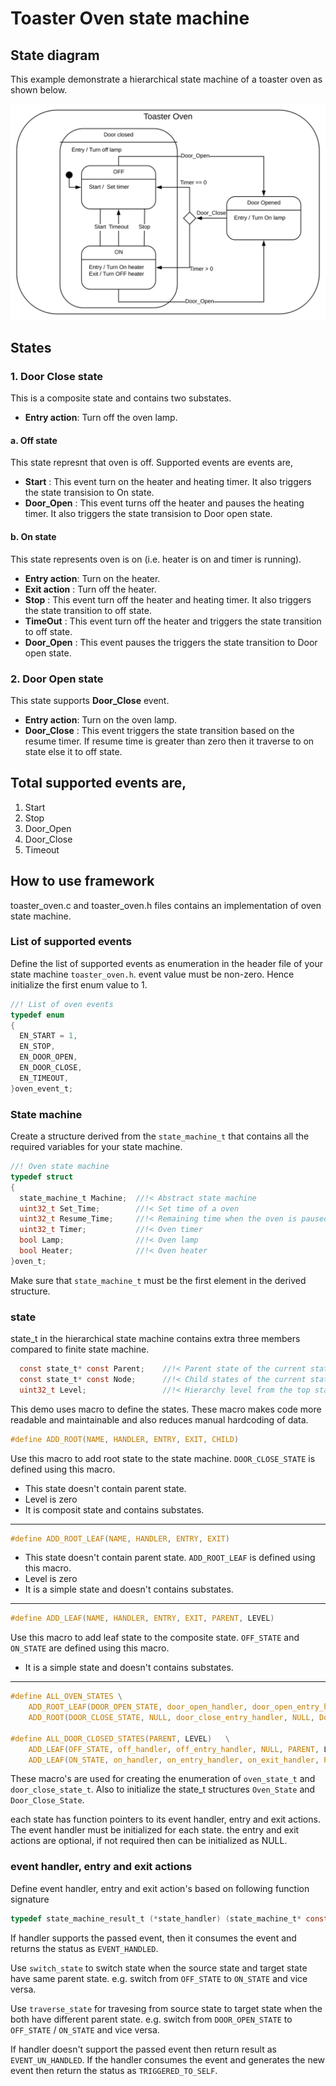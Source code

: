 Toaster Oven state machine
==========================

## State diagram
This example demonstrate a hierarchical state machine of a toaster oven as shown below.

![Toaster oven: Hierarchical state machine](docs/Toaster_oven.svg)

## States
### 1. Door Close state
This is a composite state and contains two substates.
- **Entry action**: Turn off the oven lamp.

#### a. Off state
This state represnt that oven is off. Supported events are events are,
- **Start**     : This event turn on the heater and heating timer.
                  It also triggers the state transision to On state.
- **Door_Open** : This event turns off the heater and pauses the heating timer.
                  It also triggers the state transision to Door open state.

#### b. On state
This state represents oven is on (i.e. heater is on and timer is running).
- **Entry action**: Turn on the heater.
- **Exit action** : Turn off the heater.
- **Stop**        : This event turn off the heater and heating timer.
                    It also triggers the state transition to off state.
- **TimeOut**     : This event turn off the heater and triggers the state transition to off state.
- **Door_Open**   : This event pauses the triggers the state transition to Door open state.

### 2. Door Open state
This state supports **Door_Close** event.
- **Entry action**: Turn on the oven lamp.
- **Door_Close**  : This event triggers the state transition based on the resume timer.
                   If resume time is greater than zero then it traverse to on state else it to off state.

## Total supported events are,
1. Start
2. Stop
3. Door_Open
4. Door_Close
5. Timeout

## How to use framework

toaster_oven.c and toaster_oven.h files contains an implementation of oven state machine.

### List of supported events

Define the list of supported events as enumeration in the header file of your state machine `toaster_oven.h`.
event value must be non-zero. Hence initialize the first enum value to 1.
```C
//! List of oven events
typedef enum
{
  EN_START = 1,
  EN_STOP,
  EN_DOOR_OPEN,
  EN_DOOR_CLOSE,
  EN_TIMEOUT,
}oven_event_t;
```

### State machine

Create a structure derived from the `state_machine_t` that contains all the required variables for your state machine.

```C
//! Oven state machine
typedef struct
{
  state_machine_t Machine;  //!< Abstract state machine
  uint32_t Set_Time;        //!< Set time of a oven
  uint32_t Resume_Time;     //!< Remaining time when the oven is paused
  uint32_t Timer;           //!< Oven timer
  bool Lamp;                //!< Oven lamp
  bool Heater;              //!< Oven heater
}oven_t;
```
Make sure that `state_machine_t` must be the first element in the derived structure.

### state

state_t in the hierarchical state machine contains extra three members compared to finite state machine.
```C
  const state_t* const Parent;    //!< Parent state of the current state.
  const state_t* const Node;      //!< Child states of the current state.
  uint32_t Level;                 //!< Hierarchy level from the top state.
```

This demo uses macro to define the states. These macro makes code more readable and maintainable
and also reduces manual hardcoding of data.

```C
#define ADD_ROOT(NAME, HANDLER, ENTRY, EXIT, CHILD)
```
Use this macro to add root state to the state machine. `DOOR_CLOSE_STATE` is defined using this macro.
  - This state doesn't contain parent state.
  - Level is zero
  - It is composit state and contains substates.
---

```C
#define ADD_ROOT_LEAF(NAME, HANDLER, ENTRY, EXIT)
```
  - This state doesn't contain parent state. `ADD_ROOT_LEAF` is defined using this macro.
  - Level is zero
  - It is a simple state and doesn't contains substates.
---

```C
#define ADD_LEAF(NAME, HANDLER, ENTRY, EXIT, PARENT, LEVEL)
```
Use this macro to add leaf state to the composite state. `OFF_STATE` and `ON_STATE` are defined using this macro.
  - It is a simple state and doesn't contains substates.
---

```C
#define ALL_OVEN_STATES	\
	ADD_ROOT_LEAF(DOOR_OPEN_STATE, door_open_handler, door_open_entry_handler, NULL)	\
	ADD_ROOT(DOOR_CLOSE_STATE, NULL, door_close_entry_handler, NULL, Door_Close_State) \

#define ALL_DOOR_CLOSED_STATES(PARENT, LEVEL)	\
	ADD_LEAF(OFF_STATE, off_handler, off_entry_handler, NULL, PARENT, LEVEL)	\
	ADD_LEAF(ON_STATE, on_handler, on_entry_handler, on_exit_handler, PARENT, LEVEL)
```

These macro's are used for creating the enumeration of `oven_state_t` and `door_close_state_t`.
Also to initialize the state_t structures `Oven_State` and `Door_Close_State`.

each state has function pointers to its event handler, entry and exit actions.
The event handler must be initialized for each state.
the entry and exit actions are optional, if not required then can be initialized as NULL.

### event handler, entry and exit actions

Define event handler, entry and exit action's based on following function signature
```C
typedef state_machine_result_t (*state_handler) (state_machine_t* const state);
```

If handler supports the passed event, then it consumes the event and returns the status as `EVENT_HANDLED`.

Use `switch_state` to switch state when the source state and target state have same parent state.
e.g. switch from `OFF_STATE` to `ON_STATE` and vice versa.

Use `traverse_state` for travesing from source state to target state when the both have different parent state.
e.g. switch from `DOOR_OPEN_STATE` to `OFF_STATE` / `ON_STATE` and vice versa.

If handler doesn't support the passed event then return result as `EVENT_UN_HANDLED`.
If the handler consumes the event and generates the new event then return the status as `TRIGGERED_TO_SELF`.

